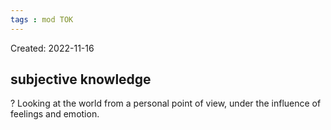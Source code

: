 ```yaml
---
tags : mod TOK
---
```

Created: 2022-11-16 

## subjective knowledge
?
Looking at the world from a personal point of view, under the influence of feelings and emotion.
<!--SR:!2023-09-10,3,250-->
